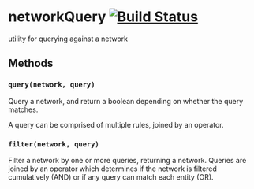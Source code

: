 # networkQuery [![Build Status](https://travis-ci.org/codaco/networkQuery.svg?branch=master)](https://travis-ci.org/codaco/networkQuery)

utility for querying against a network

## Methods

### `query(network, query)`

Query a network, and return a boolean depending on whether the query matches.

A query can be comprised of multiple rules, joined by an operator.

### `filter(network, query)`

Filter a network by one or more queries, returning a network. Queries
are joined by an operator which determines if the network is filtered
cumulatively (AND) or if any query can match each entity (OR).
